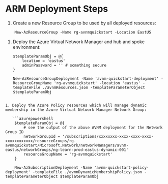 # ARM Deployment Steps

1. Create a new Resource Group to be used by all deployed resources:

```azurepowershell
    New-AzResourceGroup -Name rg-avnmquickstart -Location EastUS
```

1. Deploy the Azure Virtual Network Manager and hub and spoke environment:

    ```azurepowershell
    $templateParamObj = @{
        location = 'eastus'
        adminPassword = '' # something secure
    }

    New-AzResourceGroupDeployment -Name 'avnm-quickstart-deployment' -ResourceGroupName 'rg-avnmquickstart' -location 'eastus' -templateFile ./avnmResources.json -templateParameterObject $templateParamObj
```

1. Deploy the Azure Policy resources which will manage dynamic membership in the Azure Virtual Network Manager Network Group:

   ```azurepowershell
    $templateParamObj = @{
        # see the output of the above AVNM deployment for the Network Group ID
        networkGroupId = '/subscriptions/xxxxxxxx-xxxx-xxxx-xxxx-xxxxxxxxxxxx/resourceGroups/rg-avnmquickstart/Microsoft.Network/networkManagers/avnm-eastus/networkGroups/ng-learn-prod-eastus-dynamic-001'
        resourceGroupName = 'rg-avnmquickstart'
    }

    New-AzSubscriptionDeployment -Name 'avnm-quickstart-policy-deployment' -templateFile ./avmnDynamicMembershipPolicy.json -templateParameterObject $templateParamObj
```

